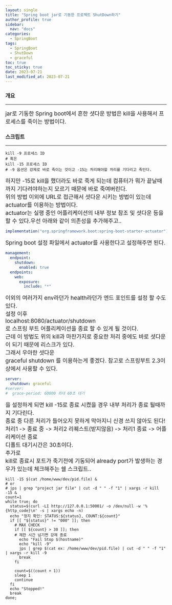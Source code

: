 ```yaml
---
layout: single
title: "Spring boot jar로 기동한 프로젝트 ShutDown하기"
author_profile: true
sidebar:
  nav: "docs"
categories:
  - SpringBoot
tags:
  - SpringBoot
  - ShutDown
  - graceful
toc: true
toc_sticky: true
date: 2023-07-21
last_modified_at: 2023-07-21
---
```


### 개요

---

<span style="font-size:13pt">
jar로 기동한 Spring boot에서 흔한 셧다운 방법은 kill을 사용해서 프로세스를 죽이는 방법이다.
</span>

### 스크립트

---

```shell
kill -9 프로세스 ID
# 혹은
kill -15 프로세스 ID
# -9 옵션은 강제로 바로 죽이는 것이고 -15는 처리해야할 처리를 기다리고 죽인다.
```

<span style="font-size:13pt">
하지만 -15로 kill을 했더라도 바로 죽게 되는데 컴퓨터가 뭐가 끝날때까지 기다려야하는지 모르기 때문에 바로 죽여버린다.<br/>
위의 방법 이외에 URL로 접근해서 셧다운 시키는 방법이 있는데 actuator를 이용하는 방법이다.<br/>
actuator는 실행 중인 어플리케이션의 내부 정보 참조 및 셧다운 등을 할 수 있다.우선 아래와 같이 의존성을 추가해주고..
</span>

```groovy
implementation("org.springframework.boot:spring-boot-starter-actuator")
```

<span style="font-size:13pt">
Spring boot 설정 파일에서 actuator를 사용한다고 설정해주면 된다.
</span>

```yml
management:
  endpoint:
    shutdown:
      enabled: true
  endpoints:
    web:
      exposure:
        include: "*"
```

<span style="font-size:13pt">
이외의 여러가지 env라던가 health라던가 엔드 포인트를 설정 할 수도 있다.<br/>
설정 이후<br/>
localhost:8080/actuator/shutdown<br/>
로 스프링 부트 어플리케이션을 종료 할 수 있게 될 것이다.<br/>
근데 이 방법도 위의 kill과 마찬가지로 중요한 처리 중에도 바로 셧다운이 되기 때문에 리스크가 있다.<br/>
</span>

<span style="font-size:13pt">
그래서 우아한 셧다운<br/>
graceful shutdown 를 이용하는게 좋겠다. 참고로 스프링부트 2.3이상에서 사용할 수 있다.<br/>
</span>

```yml
server:
  shutdown: graceful
#server:
#  grace-period: 60000 최대 60초 대기
```

<span style="font-size:13pt">
을 설정하게 되면 kill -15로 종료 시켰을 경우 내부 처리가 종료 될때까지 기다린다.<br/>
종료 중 다른 처리가 들어오지 못하게 막아지니 신경 쓰지 않아도 된다!<br/>
처리1 -> 종료 중 -> 처리2 리퀘스트(받지않음) -> 처리1 종료 -> 어플리케이션 종료<br/>
디폴트 대기시간은 30초이다.<br/>
</span>

<span style="font-size:13pt">
추가로<br/>
kill로 종료시 포트가 죽기전에 기동되어 already port가 발생하는 경우가 있는데 체크해주는 쉘 스크립트..<br/>
</span>

```shell
kill -15 $(cat /home/www/dev/pid.file) &
# or
# jps | grep "project jar file" | cut -d " " -f "1" | xargs -r kill -15 &
count=1
while true; do
  status=$(curl -LI http://127.0.0.1:50001/ -o /dev/null -w '%{http_code}\n' -s | xargs echo -n)
  echo "정지 확인: STATUS:${status}, COUNT:${count}"
  if [[ "${status}" != "000" ]]; then
    # MAX CHECK
    if [[ ${count} > 30 ]]; then
    # 제한 시간 넘기면 강제 종료
      echo "Fail Stop $(hostname)"
      echo "kill -9"
      jps | grep $(cat ex: /home/www/dev/pid.file) | cut -d " " -f "1" | xargs -r kill -9
      break
    fi

    count=$((count + 1))
    sleep 1
    continue
  fi
  echo "Stopped!"
  break
done;
```
